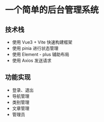 # 一个简单的后台管理系统

## 技术栈

- 使用 Vue3 + Vite 快速构建框架
- 使用 pinia 进行状态管理
- 使用 Element - plus 辅助布局
- 使用 Axios 发送请求

## 功能实现

- 登录、退出
- 导航管理
- 类别管理
- 文章管理
- 管理员
